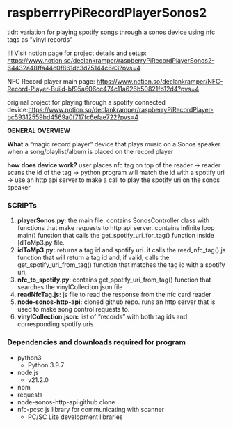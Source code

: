 # raspberrryPiRecordPlayerSonos2
tldr: variation for playing spotify songs through a sonos device using nfc tags as "vinyl records"

!!! Visit notion page for project details and setup: https://www.notion.so/declankramper/raspberryPiRecordPlayerSonos2-64432a48ffa44c0f861dc3d75144c6e3?pvs=4


NFC Record player main page: https://www.notion.so/declankramper/NFC-Record-Player-Build-bf95a606cc474c11a626b50821fb12d4?pvs=4

original project for playing through a spotify connected device:https://www.notion.so/declankramper/raspberryPiRecordPlayer-bc59312559bd4569a0f717fc6efae722?pvs=4 

**GENERAL OVERVIEW**

**What**
a “magic record player” device that plays music on a Sonos speaker when a song/playlist/album is placed on the record player

**how does device work?**
user places nfc tag on top of the reader → reader scans the id of the tag → python program will match the id with a spotify uri → use an http api server to make a call to play the spotify uri on the sonos speaker

### SCRIPTs

1. **playerSonos.py:** the main file. contains SonosController class with functions that make requests to http api server. contains infinite loop main() function that calls the get_spotify_uri_for_tag() function inside [dToMp3.py file.
2. **idToMp3.py:** returns a tag id and spotify uri. it calls the read_nfc_tag() js function that will return a tag id and, if valid, calls the get_spotify_uri_from_tag() function that matches the tag id with a spotify uri.
3. **nfc_to_spotify.py**: contains get_spotify_uri_from_tag() function that searches the vinylColleciton.json file
4. **readNfcTag.js:** js file to read the response from the nfc card reader
5. **node-sonos-http-api:** cloned github repo. runs an http server that is used to make song control requests to.
6. **vinylCollection.json:** list of “records” with both tag ids and corresponding spotify uris


### Dependencies and downloads required for program
- python3
    - Python 3.9.7
- node.js
    - v21.2.0
- npm
- requests
- node-sonos-http-api github clone
- nfc-pcsc js library for communicating with scanner
    - PC/SC Lite development libraries